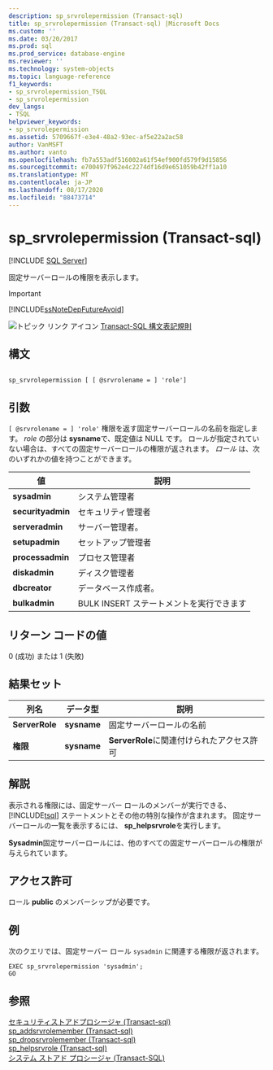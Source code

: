 ```yaml
---
description: sp_srvrolepermission (Transact-sql)
title: sp_srvrolepermission (Transact-sql) |Microsoft Docs
ms.custom: ''
ms.date: 03/20/2017
ms.prod: sql
ms.prod_service: database-engine
ms.reviewer: ''
ms.technology: system-objects
ms.topic: language-reference
f1_keywords:
- sp_srvrolepermission_TSQL
- sp_srvrolepermission
dev_langs:
- TSQL
helpviewer_keywords:
- sp_srvrolepermission
ms.assetid: 5709667f-e3e4-48a2-93ec-af5e22a2ac58
author: VanMSFT
ms.author: vanto
ms.openlocfilehash: fb7a553adf516002a61f54ef900fd579f9d15856
ms.sourcegitcommit: e700497f962e4c2274df16d9e651059b42ff1a10
ms.translationtype: MT
ms.contentlocale: ja-JP
ms.lasthandoff: 08/17/2020
ms.locfileid: "88473714"
---
```

# <a name="sp_srvrolepermission-transact-sql"></a>sp_srvrolepermission (Transact-sql)
[!INCLUDE [SQL Server](../../includes/applies-to-version/sqlserver.md)]

  固定サーバーロールの権限を表示します。  
  
> [!IMPORTANT]  
>  [!INCLUDE[ssNoteDepFutureAvoid](../../includes/ssnotedepfutureavoid-md.md)]  
  
 ![トピック リンク アイコン](../../database-engine/configure-windows/media/topic-link.gif "トピック リンク アイコン") [Transact-SQL 構文表記規則](../../t-sql/language-elements/transact-sql-syntax-conventions-transact-sql.md)  
  
## <a name="syntax"></a>構文  
  
```  
  
sp_srvrolepermission [ [ @srvrolename = ] 'role']  
```  
  
## <a name="arguments"></a>引数  
`[ @srvrolename = ] 'role'` 権限を返す固定サーバーロールの名前を指定します。 *role* の部分は **sysname**で、既定値は NULL です。 ロールが指定されていない場合は、すべての固定サーバーロールの権限が返されます。 *ロール* は、次のいずれかの値を持つことができます。  
  
|値|説明|  
|-----------|-----------------|  
|**sysadmin**|システム管理者|  
|**securityadmin**|セキュリティ管理者|  
|**serveradmin**|サーバー管理者。|  
|**setupadmin**|セットアップ管理者|  
|**processadmin**|プロセス管理者|  
|**diskadmin**|ディスク管理者|  
|**dbcreator**|データベース作成者。|  
|**bulkadmin**|BULK INSERT ステートメントを実行できます|  
  
## <a name="return-code-values"></a>リターン コードの値  
 0 (成功) または 1 (失敗)  
  
## <a name="result-sets"></a>結果セット  
  
|列名|データ型|説明|  
|-----------------|---------------|-----------------|  
|**ServerRole**|**sysname**|固定サーバーロールの名前|  
|**権限**|**sysname**|**ServerRole**に関連付けられたアクセス許可|  
  
## <a name="remarks"></a>解説  
 表示される権限には、固定サーバー ロールのメンバーが実行できる、[!INCLUDE[tsql](../../includes/tsql-md.md)] ステートメントとその他の特別な操作が含まれます。 固定サーバーロールの一覧を表示するには、 **sp_helpsrvrole**を実行します。  
  
 **Sysadmin**固定サーバーロールには、他のすべての固定サーバーロールの権限が与えられています。  
  
## <a name="permissions"></a>アクセス許可  
 ロール **public** のメンバーシップが必要です。  
  
## <a name="examples"></a>例  
 次のクエリでは、固定サーバー ロール `sysadmin` に関連する権限が返されます。  
  
```  
EXEC sp_srvrolepermission 'sysadmin';  
GO  
```  
  
## <a name="see-also"></a>参照  
 [セキュリティストアドプロシージャ &#40;Transact-sql&#41;](../../relational-databases/system-stored-procedures/security-stored-procedures-transact-sql.md)   
 [sp_addsrvrolemember &#40;Transact-sql&#41;](../../relational-databases/system-stored-procedures/sp-addsrvrolemember-transact-sql.md)   
 [sp_dropsrvrolemember &#40;Transact-sql&#41;](../../relational-databases/system-stored-procedures/sp-dropsrvrolemember-transact-sql.md)   
 [sp_helpsrvrole &#40;Transact-sql&#41;](../../relational-databases/system-stored-procedures/sp-helpsrvrole-transact-sql.md)   
 [システム ストアド プロシージャ &#40;Transact-SQL&#41;](../../relational-databases/system-stored-procedures/system-stored-procedures-transact-sql.md)  
  
  
